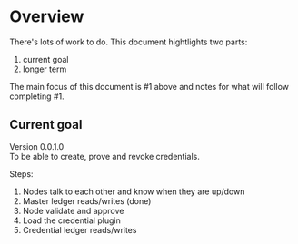 # Overview
There's lots of work to do. This document hightlights two parts:
1. current goal
2. longer term

The main focus of this document is #1 above and notes for what will follow completing #1.

## Current goal
Version 0.0.1.0  
To be able to create, prove and revoke credentials.  

Steps:
1. Nodes talk to each other and know when they are up/down
2. Master ledger reads/writes (done)
3. Node validate and approve  
4. Load the credential plugin 
5. Credential ledger reads/writes 


